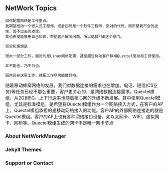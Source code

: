 ## NetWork Topics


``` NonSense
如何配置网络是工作重点。
我期望成功一个嵌入式工程师，或者起码是一个软件工程师，面对的代码，而不是我不会的皮球，丢不出去的皮球。
我也希望能够用自己知识，帮助客户解决问题，所以选择FAE这个部门。

现实和理想是

很大一部分工作，面对的是Linux网络配置，甚至超过协助客户移植Quectel驱动和工具使用。

非不能也，乃不为也。

既然还在这里工作，就把工作尽可能做好吧。
```

随着移动蜂窝网络的发展，我们对数据连接的需求也在增加。电话、短信(CS业务)等任务已经不那么重要，客户更关心的，是网络数据连接需求。Quectel模组，从2G到5G，上下行速率也随着核心网的升级不断发展。其中使用Quectel模组，尤其是标准模组，是希望将Quectel模组作为一个网络接入方式，在客户的AP上，Quectel模组承担的是移动网络接入的功能。客户AP的外部网络连接走的就是Quectel模组。客户的AP上也有各种网络接口设备，如以太网卡、WIFI、虚拟网卡、网桥等。Quectel模组生成的网卡不是唯一网卡节点



### About NetWorkManager



### Jekyll Themes


### Support or Contact

